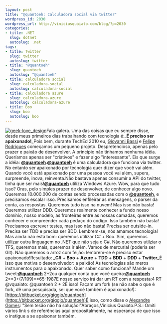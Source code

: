 ```yaml
--- 
layout: post
title: "@quantoeh: Calculadora social via twitter"
wordpress_id: 2030
wordpress_url: http://viniciusquaiato.com/blog/?p=2030
categories: 
- title: .NET
  slug: dotnet
  autoslug: .net
tags: 
- title: Twitter
  slug: twitter
  autoslug: twitter
- title: "@quantoeh"
  slug: quantoeh
  autoslug: "@quantoeh"
- title: calculadora social
  slug: calculadora-social
  autoslug: calculadora-social
- title: calculadora azure
  slug: calculadora-azure
  autoslug: calculadora-azure
- title: Boo
  slug: boo
  autoslug: boo
---
```

[![](http://viniciusquaiato.com/images_posts/geek-love_design-150x150.png "geek-love_design")](http://viniciusquaiato.com/images_posts/geek-love_design.png)Fala galera. Uma das coisas que eu sempre disse, desde meus primeiros dias trabalhando com tecnologia é:_**É preciso ser apaixonado!**_Pois bem, durante TechEd 2010 eu, [Giovanni Bassi](http://twitter.com/giovannibassi) e [Felipe Rodrigues](http://twitter.com/felipero) começamos um pequeno projeto. Despretencioso, apenas pelo prazer e paixão de desenvolver. A princípio não tínhamos nenhuma idéia. Queríamos apenas ser "criativos" e fazer algo "interessante". Eis que surge a idéia: **[@quantoeh](http://twitter.com/quantoeh)**.**[@quantoeh](http://twitter.com/quantoeh)** é uma calculadora que funciona via twitter. No entanto ser apaixonado por tecnologia quer dizer que você vai além. Quando você está apaixonado por uma pessoa você vai além, supera, surpreende, inova, reinventa.Não bastava apenas consumir a API do twitter, tinha que ser mais!**[@quantoeh](http://twitter.com/quantoeh)** utiliza Windows Azure. Wow, para que tudo isso? Oras, pelo simples prazer de desenvolver, de conhecer algo novo. Queremos 10.000.000 de contas sendo processadas com o **[@quantoeh](http://twitter.com/quantoeh)**, e precisamos escalar isso. Precisamos enfileirar as mensagens, o parser da conta, as respostas. Queremos tudo isso na nuvem! Mas isso não basta! Queremos utilizar DDD. Queremos realmente conhecer a fundo nosso domínio, nosso modelo, as fronteiras entre as nossas camadas, queremos conhecer e compreender cada pedaço do código. Isso também não basta! Precisamos escrever testes, mas isso não basta! Precisa ser outside-in. Precisa ser TDD e precisa ser BDD. Lembrem-se, nós amamos tecnologia! Mas ainda não está bom: queremos utilizar C# + Boo. Sim, queremos utilizar outra linguagem no .NET que não seja o C#. Não queremos utilziar o TFS, queremos mais, queremos ir além. Vamos de mercurial (poderia ser Git). Não queremos o arroz com feijão: lembrem-se é preciso estar apaixonado!Resultado: _**C#** + **Boo** + **Azure** + **TDD** + **BDD** + **DDD** + **Twitter**_É isso que motiva o desenvolvedor: a paixão! As tecnologias são meros instrumentos para o apaixonado. Quer saber como funciona? Mande um tweet:**[@quantoeh](http://twitter.com/quantoeh)** 2+2ou qualquer conta que você queira:**[@quantoeh](http://twitter.com/quantoeh)** 2**3+(7/109)**65-1987E nosso serviço irá dar um RT com a resposta:4 RT @vquaiato: @quantoeh 2 + 2É isso! Façam um fork (se não sabe o que é fork, dê uma pesquisada, sei que você também é apaixonado!):[https://bitbucket.org/giggio/quantoeh](https://bitbucket.org/giggio/quantoeh)É isso, como disse o [Alexandre Gomes](http://twitter.com/alegomes): "Sem tesão não há solução!"Abraços,Vinicius Quaiato.P.S.: Omiti vários link s de referências aqui propositalmente, na esperança de que isso o instigue a se apaixonar também.
